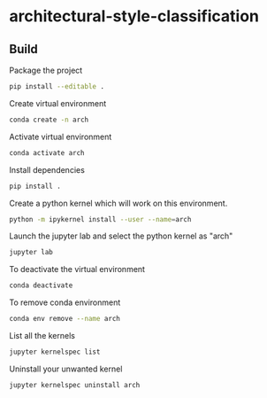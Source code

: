 # architectural-style-classification

## Build

Package the project
```bash
pip install --editable .
```

Create virtual environment
```bash
conda create -n arch
```

Activate virtual environment
```bash
conda activate arch
```

Install dependencies
```bash
pip install .
```

Create a python kernel which will work on this environment. 
```bash
python -m ipykernel install --user --name=arch
```

Launch the jupyter lab and select the python kernel as "arch" 
```bash
jupyter lab
```

To deactivate the virtual environment 
```bash
conda deactivate
```

To remove conda environment
```bash
conda env remove --name arch
```


List all the kernels
```bash
jupyter kernelspec list
```

Uninstall your unwanted kernel
```bash
jupyter kernelspec uninstall arch
```
